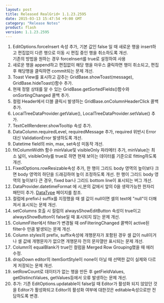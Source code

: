 ```yaml
---
layout: post
title: Released RealGrid+ 1.1.23.2595
date: 2015-03-13 15:47:54 +9:00 GMT
category: "Release Notes"
product: flash
version: 1.1.23.2595
---
```


1. EditOptions.forceInsert 속성 추가, 기본 값인 false 일 때 새로운 행을 insert하고 편집없이 다른 행으로 이동 시 편집 중인 행을 취소하도록 개선.  
     기존의 방법을 원하는 경우 forceInsert를 true로 설정하여 사용
2. 새로운 행을 append하고 편집없이 해당 행을 마우스 클릭하면 행이 취소되고, 편집 후 해당행을 클릭하면 commit되는 문제 개선.
3. Toast View를 표시하고 감추는 GridBase.showToast(message), GridBase.hideToast()함수 추가.
4. 현재 정렬 상태를 알 수 있는 GridBase.getSortedFields()함수와 onSortingChanged 콜백 추가.
5. 컬럼 Header에서 더블 클릭시 발생하는 GridBase.onColumnHeaderClick 콜백 추가.
6. LocalTreeDataProvider.getValue(), LocalTreeDataProvider.setValue() 추가.
7. TextCellRenderer.showTooltip 속성 추가.
8. DataColumn.requiredLevel, requiredMessage 추가, required 위반시 Error대신 ValidationError 발생하도록 개선.
9. Datetime field의 min, max, set속성 미동작 개선.
10. fitColumnWidth 함수 minValue및 visibleOnly 파라메터 추가, minValue는 최소 넓이, visibleOnly를 true로 하면 현재 보이는 데이터를 기준으로 fitting하도록 개선.
11. FixedOptions.rowResizable속성 추가, 한 행이 그리드 body 영역의 높이보다 크면 body 영역의 하단을 드래깅하여 높이 조정하도록 개선. 한 행이 그리드 body 영역의 높이보다 큰 경우, fixed bar나 그리드 bottom line이 표시되는 버그 개선.
12. DataProvider.datetimeFormat 에 시,분의 값에서 앞의 0을 생략가능한 한자리 패턴이 추가. [DataType](http://demo.realgrid.com/DataManager/DataType/) 페이지를 참조.
13. 컬럼에 prefix나 suffix를 지정했을 때 셀 값이 null이면 셀의 text에 "null"이 더해져서 표시되는 문제 개선.
14. setColumns 호출 시 컬럼의 alwaysShowEditButton 속성이 true이고 alwaysShowButton이 false일 때 표시되지 않는 문제 개선.
15. ColumnFilter에서 filter가 변경될 때 onFilteringChanged 콜백이 active된 filter수 만큼 발생되는 문제 개선.
16. Column styles의 prefix, suffix속성에 개행문자가 포함된 경우 셀 값이 null이거나 셀 값에 개행문자가 없으면 개행문자 전의 문자열만 표시되는 문제 개선.
17. Column의 equalBlank가 true인 컬럼을 Merged Row Grouping했을 때 에러 수정.
18. dropDown editor의 itemSortStyle이 none이 아닐 때 선택한 값이 실제와 다르게 저장되는 문제 개선.
19. setRowCount로 데이터가 없는 행을 만든 후 getFieldValues, getDistinctValues, getValues등에서 오류 발생하는 문제 개선.
20. 추가: 기존 EditOptions.updatable이 false일 때 Editor가 활성화 되지 않았던 것을 Editor가 활성화되고 Editor의 활성화 여부에 대한것은 editable속성으로만 전담하도록 변경.